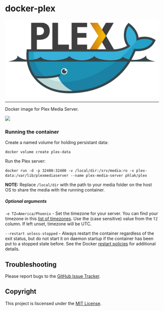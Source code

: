 docker-plex
===========

![Docker Plex](docker-plex.jpg)

-----

Docker image for Plex Media Server.

[![](https://images.microbadger.com/badges/image/phlak/plex.svg)](http://microbadger.com/#/images/phlak/plex "Get your own image badge on microbadger.com")

### Running the container

Create a named volume for holding persistant data:

    docker volume create plex-data

Run the Plex server:

    docker run -d -p 32400:32400 -v /local/dir:/srv/media:ro -v plex-data:/var/lib/plexmediaserver --name plex-media-server phlak/plex

**NOTE:** Replace `/local/dir` with the path to your media folder on the host OS to share the media
with the running container.

##### Optional arguments

`-e TZ=America/Phoenix` - Set the timezone for your server. You can find your timezone in this
                          [list of timezones](https://goo.gl/uy1J6q). Use the (case sensitive)
                          value from the `TZ` column. If left unset, timezone will be UTC.

`--restart unless-stopped` - Always restart the container regardless of the exit status, but do not
                             start it on daemon startup if the container has been put to a stopped
                             state before. See the Docker [restart policies](https://goo.gl/Y0dlDH)
                             for additional details.

Troubleshooting
---------------

Please report bugs to the [GitHub Issue Tracker](https://github.com/PHLAK/docker-plex/issues).

Copyright
---------

This project is liscensed under the [MIT License](https://github.com/PHLAK/docker-plex/blob/public/LICENSE).
